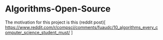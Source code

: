 # Algorithms-Open-Source

The motivation for this project is this (reddit post)[ https://www.reddit.com/r/compsci/comments/fuaudc/10_algorithms_every_computer_science_student_must/ ]
